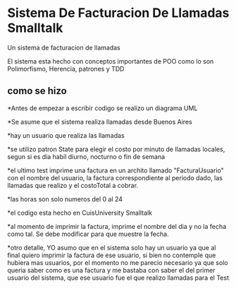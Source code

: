 # Sistema De Facturacion De Llamadas Smalltalk
Un sistema de facturacion de llamadas

El sistema esta hecho con conceptos importantes de POO como lo son Polimorfismo, Herencia, patrones y TDD

## como se hizo 
 
 
*Antes de empezar a escribir codigo se realizo un diagrama UML

*Se asume que el sistema realiza llamadas desde Buenos Aires

*hay un usuario que realiza las llamadas

*se utilizo patron State para elegir el costo por minuto de llamadas locales, segun si es dia habil diurno, nocturno o fin de semana

*el ultimo test imprime una factura en un archito llamado "FacturaUsuario" con el nombre del usuario, la factura correspondiente al periodo dado, las llamadas que realizo y el costoTotal a cobrar.

*las horas son solo numeros del 0 al 24

*el codigo esta hecho en CuisUniversity Smalltalk

*al momento de imprimir la factura, imprime el nombre del dia y no la fecha como tal. Se debe modificar para que muestre la fecha.

*otro detalle, YO asumo que en el sistema solo hay un usuario ya que al final quiero imprimir la factura de ese usuario, si bien no contemple que hubiera mas usuarios, por el momento no me parecio necesario ya que solo queria saber como es una factura y me bastaba con saber el del primer usuario del sistema, que ese usuario fue el que realizo llamadas para el Test

